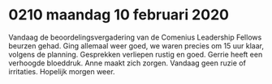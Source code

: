 # 0210 maandag 10 februari 2020
Vandaag de beoordelingsvergadering van de Comenius Leadership Fellows beurzen gehad. Ging allemaal weer goed, we waren precies om 15 uur klaar, volgens de planning. Gesprekken verliepen rustig en goed.
Gerrie heeft een verhoogde bloeddruk. Anne maakt zich zorgen.
Vandaag geen ruzie of irritaties. Hopelijk morgen weer.